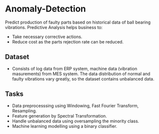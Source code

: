# Anomaly-Detection
Predict production of faulty parts based on historical data of ball bearing vibrations. Predictive Analysis helps business to:
- Take necessary corrective actions.
- Reduce cost as the parts rejection rate can be reduced.

## Dataset
- Consists of log data from ERP system, machine data (vibration masurements) from MES system. The data distribution of normal and faulty vibrations vary greatly, so the dataset contains unbalanced data.

## Tasks
- Data preprocesssing using Windowing, Fast Fourier Transform, Resampling.
- Feature generation by Spectral Transformation.
- Handle unbalanced data using oversampling the minority class.
- Machine learning modelling using a binary classifier.
